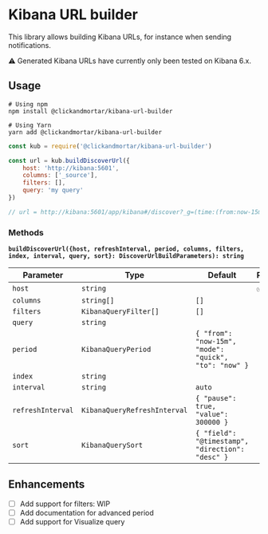 # Kibana URL builder

This library allows building Kibana URLs, for instance when sending notifications.

:warning:  Generated Kibana URLs have currently only been tested on Kibana 6.x.

## Usage

```shell
# Using npm
npm install @clickandmortar/kibana-url-builder

# Using Yarn
yarn add @clickandmortar/kibana-url-builder
```

```javascript
const kub = require('@clickandmortar/kibana-url-builder')

const url = kub.buildDiscoverUrl({
    host: 'http://kibana:5601',
    columns: ['_source'],
    filters: [],
    query: 'my query'
})

// url = http://kibana:5601/app/kibana#/discover?_g=(time:(from:now-15m,mode:quick,to:now))&_a=(columns:!(_source),interval:auto,query:(language:lucene,query:'my query'),sort:!('@timestamp',desc))
```

### Methods

**`buildDiscoverUrl({host, refreshInterval, period, columns, filters, index, interval, query, sort}: DiscoverUrlBuildParameters): string`**

| Parameter | Type | Default | Required | Example |
|---|---|---|---|---|
| `host` | `string` | | ✅ | `http://kibana:5601` |
| `columns` | `string[]` | `[]` | | `['_source', 'log']` |
| `filters` | `KibanaQueryFilter[]` | `[]` | | `[]` |
| `query` | `string` | | | `foo AND bar` |
| `period` | `KibanaQueryPeriod` | `{ "from": "now-15m", "mode": "quick", "to": "now" }` | | |
| `index` | `string` | | | `my-index-pattern` |
| `interval` | `string` | `auto` | | `15m` |
| `refreshInterval` | `KibanaQueryRefreshInterval` | `{ "pause": true, "value": 300000 }` | | |
| `sort` | `KibanaQuerySort` | `{ "field": "@timestamp", "direction": "desc" }` | | |

## Enhancements

* [ ] Add support for filters: WIP
* [ ] Add documentation for advanced period
* [ ] Add support for Visualize query
